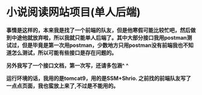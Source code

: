 # 小说阅读网站项目(单人后端)



**事情是这样的，本来我是找了一个前端的队友，但是他寒假可能比较忙吧，然后做到中途他就放弃啦，所以我就只能单人后端了。其中大部分接口我用postman测试过，但是毕竟是第一次用postman，少数地方只用postman没有前端我也不知道怎么测试，所以可能有些接口是存在问题的。**



**另外我写了一个接口文档，第一次写，还请多包涵^ ^**





**运行环境的话，我用的是tomcat9，用的是SSM+Shrio. 之前找的前端队友写了一点点页面，我也蛮放上来了,不过是不能用的。**
